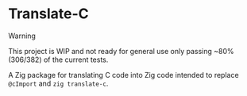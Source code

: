 # Translate-C

> [!WARNING]
> This project is WIP and not ready for general use only passing ~80% (306/382) of the current tests.

A Zig package for translating C code into Zig code intended to replace `@cImport` and `zig translate-c`.
